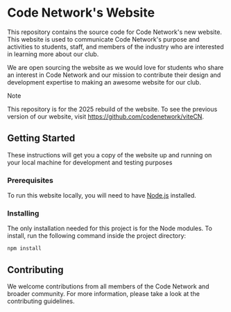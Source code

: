 # Code Network's Website
This repository contains the source code for Code Network's new website. This website is used to communicate Code Network's purpose and activities to students, staff, and members of the industry who are interested in learning more about our club.

We are open sourcing the website as we would love for students who share an interest in Code Network and our mission to contribute their design and development expertise to making an awesome website for our club.

> [!NOTE]
> This repository is for the 2025 rebuild of the website. To see the previous version of our website, visit https://github.com/codenetwork/viteCN.

## Getting Started

These instructions will get you a copy of the website up and running on your local machine for development and testing purposes

### Prerequisites

To run this website locally, you will need to have [Node.js](https://nodejs.org/en) installed.

### Installing

The only installation needed for this project is for the Node modules. To install, run the following command inside the project directory:

```
npm install
```

## Contributing

We welcome contributions from all members of the Code Network and broader community. For more information, please take a look at the contributing guidelines.
